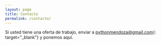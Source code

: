 ```yaml
---
layout: page
title: Contacto
permalink: /contacto/
---
```



Si usted tiene una oferta de trabajo, enviar a [pythonmendoza@gmail.com](mailto:pythonmendoza@gmail.com){: target="_blank"} y ponemos aquí.

